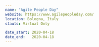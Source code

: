 ```yaml
---
name: "Agile People Day"
website: https://www.agilepeopleday.com/
location: Bologna, Italy
stauts: Virtual Only

date_start: 2020-04-18
date_end:   2020-04-18
---
```

